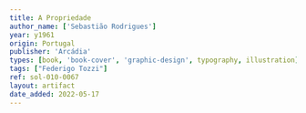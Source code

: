 ```yaml
---
title: A Propriedade
author_name: ['Sebastião Rodrigues']
year: y1961
origin: Portugal
publisher: 'Arcádia'
types: [book, 'book-cover', 'graphic-design', typography, illustration]
tags: ["Federigo Tozzi"]
ref: sol-010-0067
layout: artifact
date_added: 2022-05-17
---
```

